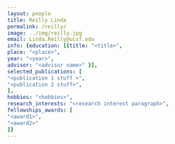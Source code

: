 ```yaml
---
layout: people
title: Reilly Linda
permalink: /reilly/
image: ../img/reilly.jpg
email: Linda.Reilly@ucsf.edu
info: {education: [{title: "<title>",
place: "<place>",
year: "<year>",
advisor: "<advisor name>" }],
selected_publications: [
"<publication 1 stuff >",
"<publication 2 stuff>",
],
hobbies: "<hobbies>",
research_interests: "<research interest paragraph>",
fellowships_awards: [
"<award1>",
"<award2>"
]}
---
```

